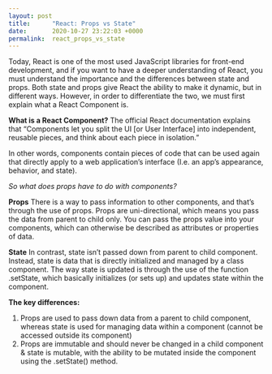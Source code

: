 ```yaml
---
layout: post
title:      "React: Props vs State"
date:       2020-10-27 23:22:03 +0000
permalink:  react_props_vs_state
---
```


Today, React is one of the most used JavaScript libraries for front-end development, and if you want to have a deeper understanding of React, you must understand the importance and the differences between state and props. Both state and props give React the ability to make it dynamic, but in different ways. However, in order to differentiate the two, we must first explain what a React Component is.

**What is a React Component?**
The official React documentation explains that “Components let you split the UI [or User Interface] into independent, reusable pieces, and think about each piece in isolation.” 

In other words, components contain pieces of code that can be used again that directly apply to a web application’s interface (I.e. an app’s appearance, behavior, and state). 

*So what does props have to do with components?*

**Props**
There is a way to pass information to other components, and that’s through the use of props. Props are uni-directional, which means you pass the data from parent to child only. You can pass the props value into your components, which can otherwise be described as attributes or properties of data. 

**State**
In contrast, state isn’t passed down from parent to child component. Instead, state is data that is directly initialized and managed by a class component. The way state is updated is through the use of the function .setState, which basically initializes (or sets up) and updates state within the component. 


**The key differences:**
1. Props are used to pass down data from a parent to child component, whereas state is used for managing data within a component (cannot be accessed outside its component)
2. Props are immutable and should never be changed in a child component & state is mutable, with the ability to be mutated inside the component using the .setState() method. 
